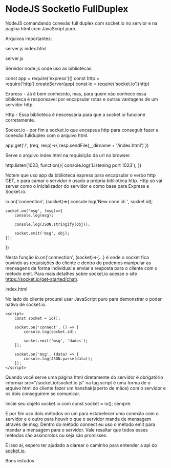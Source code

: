 # NodeJS SocketIo FullDuplex
NodeJS comandando conexão full duplex com socket.io no servior e na pagina html com JavaScript puro.

Arquivos importantes:

server.js
index.html

server.js

Servidor node.js onde uso as bibliotécas:

const app = require('express')()
const http = require('http').createServer(app)
const io = require('socket.io')(http)

Express - Já é bem conhecido, mas, para quem não conhece essa biblioteca é responsavel por encapsular rotas e outras vantagens de
um servidor http.

Http - Essa bibliotéca é nescessária para que a socket.io funcione corretamente.

Socket.io - por fim a socket.io que encapsua http para conseguir fazer a conexão fullduplex com o arquivo html.

app.get('/', (req, resp)=>{
	resp.sendFile(__dirname + '/index.html')
})

Serve o arquivo index.html na requisição da url no browser.

http.listen(1023, function(){
	console.log('Listening port 1023');
})

Notem que uso app da biblioteca express para encapsular o verbo http GET, e para camar o servidor é usado a própria bibliotéca
http. Http só vai server como o inicializador do servidor e como base para Express e Socket.io.

io.on('connection', (socket)=>{
	console.log('New conn id: ', socket.id);

	socket.on('msg', (msg)=>{
		console.log(msg);

		console.log(JSON.stringify(obj));

		socket.emit('msg', obj);
	});
})

Nesta função io.on('connection', (socket)=>{...} é onde o socket fica ouvindo as requisições do cliente e dentro do podemos
manipular as mensagens de forma individual e enviar a resposta para o cliente com o método emit. Para mais detalhes sobre
socket.io acesse o site https://socket.io/get-started/chat/.

index.html

No lado do cliente procurei usar JavaScript puro para demonstrar o poder nativo de socket.io.

<script src="/socket.io/socket.io.js"></script>
	<script>
		const socket = io();

		socket.on('connect', () => {
			console.log(socket.id);

			socket.emit('msg', 'dados');
		});

		socket.on('msg', (data) => {
			console.log(JSON.parse(data));
		});
	</script>
  
  Quando você serve uma página html diretamente do servidor é obrigatório informar src="/socket.io/socket.io.js" na tag script
  é uma forma de o arquivo html do cliente fazer um hanshak(aperto de mãos) com o servidor e os dois conseguirem se comunicar.
  
  Inicie seu objeto socket.io com const socket = io(); sempre.
  
  E por fim uso dois métodos on um para estabelecer uma conexão com o servidor e o outro para houvir o que o servidor manda de
  mensagem através de msg. Dentro do método connect eu uso o método emit para mandar a mensagem para o servidor. Vale resaltar
  que todos esses métodos são assincrolos ou seja são promisses.
  
  É isso ai, espero ter ajudado a clarear o caminho para entender a api do [socket.io](https://socket.io/get-started/chat/).
  
  Bons estudos
